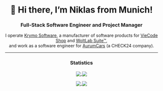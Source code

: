 <h1 align="center">👋 Hi there, I’m Niklas from Munich!</h1>
<h3 align="center">Full-Stack Software Engineer and Project Manager</h3>

<p align="center">
    I operate <a href="https://krymo.software">Krymo Software</a>, a manufacturer of software products for <a href="https://viecode.com">VieCode Shop</a> and <a href="https://www.woltlab.com">WoltLab Suite™</a>,<br> and work as a software engineer for <a href="https://aurumcars.de">AurumCars</a> (a CHECK24 company).
</p>

<hr>

<h3 align="center">Statistics</h3>

<p align="center">
    <a href="https://github.com/Krymonota/#gh-dark-mode-only" alt="Niklas' Statistics at GitHub">
        <img align="center" src="https://github-readme-stats-krymonota.vercel.app/api?username=Krymonota&show_icons=true&theme=dark#gh-dark-mode-only" />
    </a>
    <a href="https://github.com/Krymonota/#gh-light-mode-only" alt="Niklas' Statistics at GitHub">
        <img align="center" src="https://github-readme-stats-krymonota.vercel.app/api?username=Krymonota&show_icons=true&theme=default#gh-light-mode-only" />
    </a>
</p>

<p align="center">
    <a href="https://github.com/Krymonota/#gh-dark-mode-only" alt="Niklas' Top Languages at GitHub">
        <img align="center" src="https://github-readme-stats-krymonota.vercel.app/api/top-langs/?username=Krymonota&layout=pie&theme=dark#gh-dark-mode-only" />
    </a>
    <a href="https://github.com/Krymonota/#gh-light-mode-only" alt="Niklas' Top Languages at GitHub">
        <img align="center" src="https://github-readme-stats-krymonota.vercel.app/api/top-langs/?username=Krymonota&layout=pie&theme=default#gh-light-mode-only" />
    </a>
</p>
